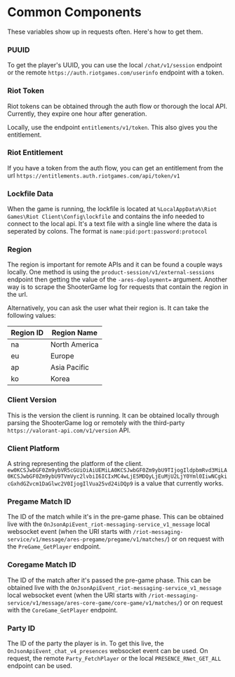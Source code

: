 # Common Components
These variables show up in requests often. Here's how to get them.

### PUUID
To get the player's UUID, you can use the local `/chat/v1/session` endpoint or the remote
`https://auth.riotgames.com/userinfo` endpoint with a token.

### Riot Token
Riot tokens can be obtained through the auth flow or thorough the local API.
Currently, they expire one hour after generation.

Locally, use the endpoint `entitlements/v1/token`. This also gives you the entitlement.

### Riot Entitlement
If you have a token from the auth flow, you can get an entitlement from the url `https://entitlements.auth.riotgames.com/api/token/v1`

### Lockfile Data
When the game is running, the lockfile is located at `%LocalAppData%\Riot Games\Riot Client\Config\lockfile` and contains the info needed to connect to the local api.
It's a text file with a single line where the data is seperated by colons. The format is `name:pid:port:password:protocol`

### Region
The region is important for remote APIs and it can be found a couple ways locally.
One method is using the `product-session/v1/external-sessions` endpoint then getting the value of the `-ares-deployment=` argument.
Another way is to scrape the ShooterGame log for requests that contain the region in the url.

Alternatively, you can ask the user what their region is. It can take the following values:

| Region ID | Region Name   |
| --------- | -----------   |
| na        | North America |
| eu        | Europe        |
| ap        | Asia Pacific  |
| ko        | Korea         |

### Client Version
This is the version the client is running.
It can be obtained locally through parsing the ShooterGame log or remotely with the third-party `https://valorant-api.com/v1/version` API. 

### Client Platform
A string representing the platform of the client.
`ew0KCSJwbGF0Zm9ybVR5cGUiOiAiUEMiLA0KCSJwbGF0Zm9ybU9TIjogIldpbmRvd3MiLA0KCSJwbGF0Zm9ybU9TVmVyc2lvbiI6ICIxMC4wLjE5MDQyLjEuMjU2LjY0Yml0IiwNCgkicGxhdGZvcm1DaGlwc2V0IjogIlVua25vd24iDQp9` is a value that currently works.

### Pregame Match ID
The ID of the match while it's in the pre-game phase.
This can be obtained live with the `OnJsonApiEvent_riot-messaging-service_v1_message` local websocket event
(when the URI starts with `/riot-messaging-service/v1/message/ares-pregame/pregame/v1/matches/`)
or on request with the `PreGame_GetPlayer` endpoint.

### Coregame Match ID
The ID of the match after it's passed the pre-game phase.
This can be obtained live with the `OnJsonApiEvent_riot-messaging-service_v1_message` local websocket event
(when the URI starts with `/riot-messaging-service/v1/message/ares-core-game/core-game/v1/matches/`)
or on request with the `CoreGame_GetPlayer` endpoint.

### Party ID
The ID of the party the player is in. To get this live, the `OnJsonApiEvent_chat_v4_presences` websocket event can be used.
On request, the remote `Party_FetchPlayer` or the local `PRESENCE_RNet_GET_ALL` endpoint can be used.
